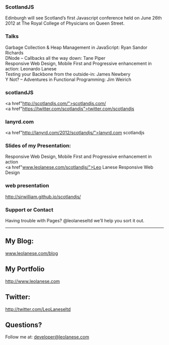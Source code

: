 ### ScotlandJS
Edinburgh will see Scotland’s first Javascript conference held on June 26th 2012 at The Royal College of Physicians on Queen Street.

### Talks
Garbage Collection & Heap Management in JavaScript: Ryan Sandor Richards<br>
DNode – Callbacks all the way down: Tane Piper<br>
Responsive Web Design, Mobile First and Progressive enhancement in action: Leonardo Lanese<br>
Testing your Backbone from the outside-in: James Newbery<br>
Y Not? – Adventures in Functional Programming: Jim Weirich<br>

### scotlandJS
<a href"http://scotlandjs.com/">scotlandjs.com/</a><br>
<a href"https://twitter.com/scotlandjs">twitter.com/scotlandjs</a>

### lanyrd.com
<a href"http://lanyrd.com/2012/scotlandjs/">lanyrd.com scotlandjs </a>

### Slides of my Presentation:
Responsive Web Design, Mobile First and Progressive enhancement in action<br>
<a href"www.leolanese.com/scotlandjs/">Leo Lanese Responsive Web Design</a>

### web presentation
<a href="http://sirwilliam.github.io/scotlandjs/">http://sirwilliam.github.io/scotlandjs/</a>

### Support or Contact
Having trouble with Pages? @leolaneseltd we’ll help you sort it out.

-----

## My Blog:
<a href="www.leolanese.com/blog">www.leolanese.com/blog</a>

## My Portfolio
<a href="http://www.leolanese.com">http://www.leolanese.com</a>

## Twitter:
<a href="http://twitter.com/LeoLaneseltd">http://twitter.com/LeoLaneseltd</a>

## Questions?
Follow me at: <a href="mail:to">developer@leolanese.com</a>
